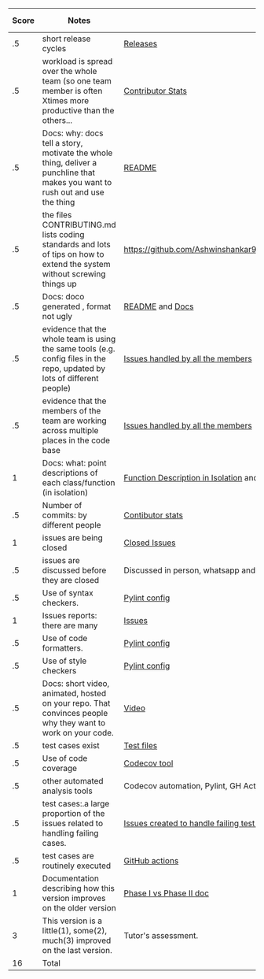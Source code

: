|Score|Notes| Evidence| Self Assessment|
|-|-----|---------|-----------|
|.5| short release cycles|[Releases](https://github.com/Ashwinshankar98/TeachersPetBot/releases)|.5|
|.5| workload is spread over the whole team (so one team member is often Xtimes more productive than the others...|[Contributor Stats](https://github.com/Ashwinshankar98/TeachersPetBot/graphs/contributors)|.5|
|.5|Docs: why: docs tell a story, motivate the whole thing, deliver a punchline that makes you want to rush out and use the thing |  [README]( https://github.com/Ashwinshankar98/TeachersPetBot/blob/main/README.md ) |.5|
|.5|the files CONTRIBUTING.md lists coding standards and lots of tips on how to extend the system without screwing things up  | https://github.com/Ashwinshankar98/TeachersPetBot/blob/main/CONTRIBUTING.md |.5|
|.5|Docs: doco generated , format not ugly  | [README](https://github.com/Ashwinshankar98/TeachersPetBot/blob/main/README.md) and [Docs](https://github.com/Ashwinshankar98/TeachersPetBot/tree/main/docs )|.5|
|.5|evidence that the whole team is using the same tools (e.g. config files in the repo, updated by lots of different people) | [Issues handled by all the members](https://github.com/Ashwinshankar98/TeachersPetBot/issues) |.5|
|.5|evidence that the members of the team are working across multiple places in the code base | [Issues handled by all the members](https://github.com/Ashwinshankar98/TeachersPetBot/issues)  |.5|
|1|Docs: what: point descriptions of each class/function (in isolation)  |[ Function Description in Isolation](https://github.com/Ashwinshankar98/TeachersPetBot/blob/main/docs/FunctionDescription.md) and [ Auto generated Doc ](https://ashwinshankar98.github.io/TeachersPetBot/)|1|
|.5|Number of commits: by different people  |[Contibutor stats](https://github.com/Ashwinshankar98/TeachersPetBot/graphs/contributors) |.5|
|1|issues are being closed | [Closed Issues](https://github.com/Ashwinshankar98/TeachersPetBot/issues?q=is%3Aissue+is%3Aclosed )|1|
|.5|issues are discussed before they are closed| Discussed in person, whatsapp and [discussions](https://github.com/Ashwinshankar98/TeachersPetBot/discussions) tab in GH|.5|
|.5|Use of syntax checkers. | [Pylint config](https://github.com/Ashwinshankar98/TeachersPetBot/blob/main/.pylintrc) |.5|
|1|Issues reports: there are many  | [Issues](https://github.com/Ashwinshankar98/TeachersPetBot/issues )|1|
|.5|Use of code formatters. |[Pylint config](https://github.com/Ashwinshankar98/TeachersPetBot/blob/main/.pylintrc)|.5|
|.5|Use of style checkers | [Pylint config](https://github.com/Ashwinshankar98/TeachersPetBot/blob/main/.pylintrc)|.5|
|.5|Docs: short video, animated, hosted on your repo. That convinces people why they want to work on your code. | [ Video ](https://www.youtube.com/watch?v=BqNU2Rzehnw) |.5|
|.5|test cases exist  | [Test files](https://github.com/Ashwinshankar98/TeachersPetBot/tree/main/test)|.5|
|.5|Use of code coverage  | [Codecov tool](https://app.codecov.io/gh/Ashwinshankar98/TeachersPetBot) |.5|
|.5|other automated analysis tools  | Codecov automation, Pylint, GH Actions|.5|
|.5|test cases:.a large proportion of the issues related to handling failing cases. | [Issues created to handle failing test cses](https://github.com/Ashwinshankar98/TeachersPetBot/issues?q=label%3A%22test+case%22+is%3Aclosed)|.5|
|.5|test cases are routinely executed | [GitHub actions]( https://github.com/Ashwinshankar98/TeachersPetBot/actions) |.5|
|1|Documentation describing how this version improves on the older version| [Phase I vs Phase II doc]( https://github.com/Ashwinshankar98/TeachersPetBot/blob/main/docs/Phase1%20vs%20Phase2 ) |1|
|3|This version is a little(1), some(2), much(3) improved on the last version.|Tutor's assessment.| |
|16| Total| |
